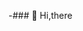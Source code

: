 -### 👋 Hi,there 
<!---
kk-kouki/kk-kouki is a ✨ special ✨ repository because its `README.md` (this file) appears on your GitHub profile.
You can click the Preview link to take a look at your changes.
--->
